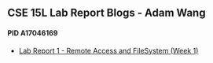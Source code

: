 ## CSE 15L Lab Report Blogs  - Adam Wang 
#### PID A17046169


* [Lab Report 1 - Remote Access and FileSystem (Week 1)](https://yolothe3rd.github.io/cse15l-lab-reports/lab1.html)

